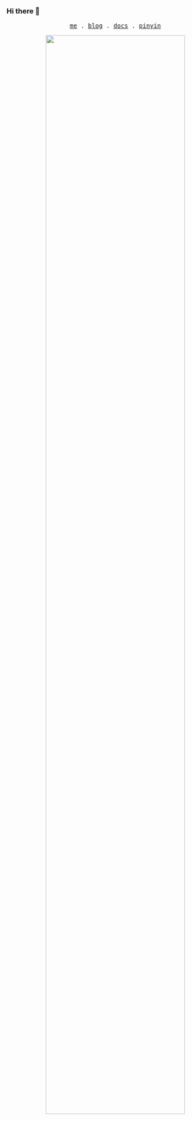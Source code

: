### Hi there 👋
<p align="center">
  <samp>
    <a href="https://leedom.me">me</a> .
    <a href="https://blog.leedom.me">blog</a> .
    <a href="https://docs.leedom.me">docs</a> .
    <a href="https://pinyin.leedom.me">pinyin</a>
  </samp>
</p>

<div align="center">
  <a href="https://cdn.jsdelivr.net/gh/leedom92/leedom92/src/github-contribution-grid-snake.svg">
    <img width="80%" src="https://cdn.jsdelivr.net/gh/leedom92/leedom92/src/github-contribution-grid-snake.svg" />
  </a>
</div>



<!--
![Leedom's GitHub stats](https://github-readme-stats.vercel.app/api?username=leedom92&show_icons=true&title_color=fff&icon_color=79ff97&text_color=fff&bg_color=30,e96443,904e95)

![](https://img.shields.io/badge/-HTML5-e34f26?style=flat-square&logo=HTML5&logoColor=fff)
![](https://img.shields.io/badge/-CSS3-1572b6?style=flat-square&logo=CSS3&labelColor=1572b6)
![](https://img.shields.io/badge/-JavaScript-fcdc00?style=flat-square&logo=JavaScript&labelColor=fcdc00&logoColor=000)
![](https://img.shields.io/badge/-Vue.js-34495d?style=flat-square&logo=Vue.js&labelColor=34495d)
![](https://img.shields.io/badge/-React-282c34?style=flat-square&logo=React&labelColor=282c34)
![](https://img.shields.io/badge/-Node.js-026e00?style=flat-square&logo=Node.js&logoColor=fff)
-->

<!--
![](https://img.shields.io/badge/-Svelte-fff?style=flat-square&logo=Svelte&labelColor=fff)
-->
<!--
**myasir-khan/myasir-khan** is a ✨ _special_ ✨ repository because its `README.md` (this file) appears on your GitHub profile.

Here are some ideas to get you started:

- 🔭 I’m currently working on ...
- 🌱 I’m currently learning ...
- 👯 I’m looking to collaborate on ...
- 🤔 I’m looking for help with ...
- 💬 Ask me about ...
- 📫 How to reach me: ...
- 😄 Pronouns: ...
- ⚡ Fun fact: ...
-->
